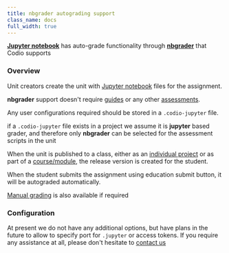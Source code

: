 ```yaml
---
title: nbgrader autograding support
class_name: docs
full_width: true
---
```


**[Jupyter notebook](https://jupyter.org/)** has auto-grade functionality through **[nbgrader](http://nbgrader.readthedocs.io/en/stable/index.html)** that Codio supports


### Overview

Unit creators create the unit with [Jupyter notebook](https://jupyter.org/) files for the assignment.

**nbgrader** support doesn't require [guides](/docs/content/authoring/) or any other [assessments](/docs/content/authoring/assessments/). 

Any user configurations required should be stored in a `.codio-jupyter` file.

if a `.codio-jupyter` file exists in a project we assume it is **jupyter** based grader, and therefore only **nbgrader** can be selected for the assessment scripts in the unit

When the unit is published to a class, either as an [individual project](/docs/classes/unitmanagement/assign-project) or as part of a [course/module](/docs/classes/unitmanagement/assign-module), the release version is created for the student.

When the student submits the assignment using education submit button, it will be autograded automatically.

[Manual grading](/docs/classes/monitor/grading/) is also available if required


### Configuration
At present we do not have any additional options, but have plans in the future to allow to specify port for `.jupyter` or access tokens.
If you require any assistance at all, please don't hesitate to [contact us](/docs/dashboard/support/)


